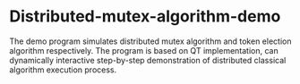 # Distributed-mutex-algorithm-demo
The demo program simulates distributed mutex algorithm and token election algorithm respectively. The program is based on QT implementation, can dynamically interactive step-by-step demonstration of distributed classical algorithm execution process.
